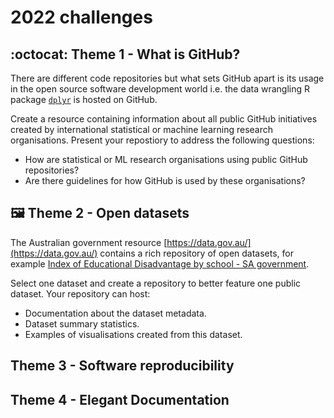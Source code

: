 # 2022 challenges  

## :octocat: Theme 1 - What is GitHub?   
There are different code repositories but what sets GitHub apart is its usage in the open source software development world i.e. the data wrangling R package [`dplyr`](https://github.com/tidyverse/dplyr) is hosted on GitHub. 

Create a resource containing information about all public GitHub initiatives created by international statistical or machine learning research organisations. Present your repostiory to address the following questions:  

+ How are statistical or ML research organisations using public GitHub repositories?     
+ Are there guidelines for how GitHub is used by these organisations?  

## :framed_picture:	Theme 2 - Open datasets   
The Australian government resource [https://data.gov.au/](https://data.gov.au/) contains a rich repository of open datasets, for example [Index of Educational Disadvantage by school - SA government](https://data.gov.au/dataset/ds-sa-4ab8a539-eab5-48e2-8d88-a599d6114126/details?q=education).  

Select one dataset and create a repository to better feature one public dataset. Your repository can host:  

+ Documentation about the dataset metadata. 
+ Dataset summary statistics. 
+ Examples of visualisations created from this dataset.  


## Theme 3 - Software reproducibility  


## Theme 4 - Elegant Documentation    
